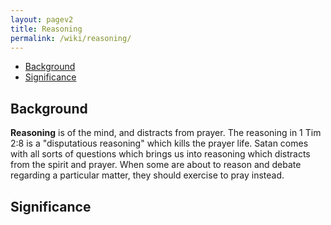 ```yaml
---
layout: pagev2
title: Reasoning
permalink: /wiki/reasoning/
---
```

- [Background](#background)
- [Significance](#significance)

## Background

**Reasoning** is of the mind, and distracts from prayer. The reasoning in 1 Tim 2:8 is a "disputatious reasoning" which kills the prayer life. Satan comes with all sorts of questions which brings us into reasoning which distracts from the spirit and prayer. When some are about to reason and debate regarding a particular matter, they should exercise to pray instead.

## Significance

